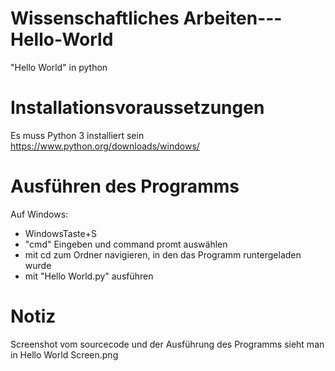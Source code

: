 # Wissenschaftliches Arbeiten---Hello-World
"Hello World" in python

# Installationsvoraussetzungen
Es muss Python 3 installiert sein https://www.python.org/downloads/windows/ 

# Ausführen des Programms
Auf Windows:
- WindowsTaste+S
- "cmd" Eingeben und command promt auswählen
- mit cd zum Ordner navigieren, in den das Programm runtergeladen wurde
- mit "Hello World.py" ausführen

# Notiz
Screenshot vom sourcecode und der Ausführung des Programms sieht man in Hello World Screen.png







